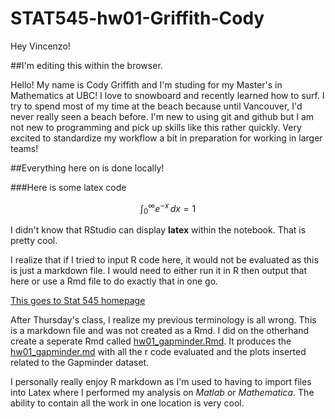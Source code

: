 # STAT545-hw01-Griffith-Cody
Hey Vincenzo! 

##I'm editing this within the browser.

Hello! My name is Cody Griffith and I'm studing for my Master's in Mathematics at UBC! I love to snowboard and recently learned how to surf. I try to spend most of my time at the beach because until Vancouver, I'd never really seen a beach before. I'm new to using git and github but I am not new to programming and pick up skills like this rather quickly. Very excited to standardize my workflow a bit in preparation for working in larger teams!

##Everything here on is done locally!

###Here is some latex code

$$\int_0^\infty e^{-x}\,dx=1$$

I didn't know that RStudio can display **latex** within the notebook. That is pretty cool.

I realize that if I tried to input R code here, it would not be evaluated as this is just a markdown file. I would need to either run it in R then output that here or use a Rmd file to do exactly that in one go.

[This goes to Stat 545 homepage](stat545.com)


After Thursday's class, I realize my previous terminology is all wrong. This is a markdown file and was not created as a Rmd. I did on the otherhand create a seperate Rmd called [hw01_gapminder.Rmd](https://github.com/Mathnstein/STAT545-hw01-Griffith-Cody/blob/master/hw01_gapminder.Rmd). It produces the [hw01_gapminder.md](https://github.com/Mathnstein/STAT545-hw01-Griffith-Cody/blob/master/hw01_gapminder.md) with all the r code evaluated and the plots inserted related to the Gapminder dataset.

I personally really enjoy R markdown as I'm used to having to import files into Latex where I performed my analysis on *Matlab* or *Mathematica*. The ability to contain all the work in one location is very cool.

